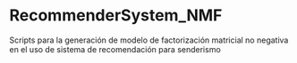 # RecommenderSystem_NMF
Scripts para la generación de modelo de factorización matricial no negativa en el uso de sistema de recomendación para senderismo
